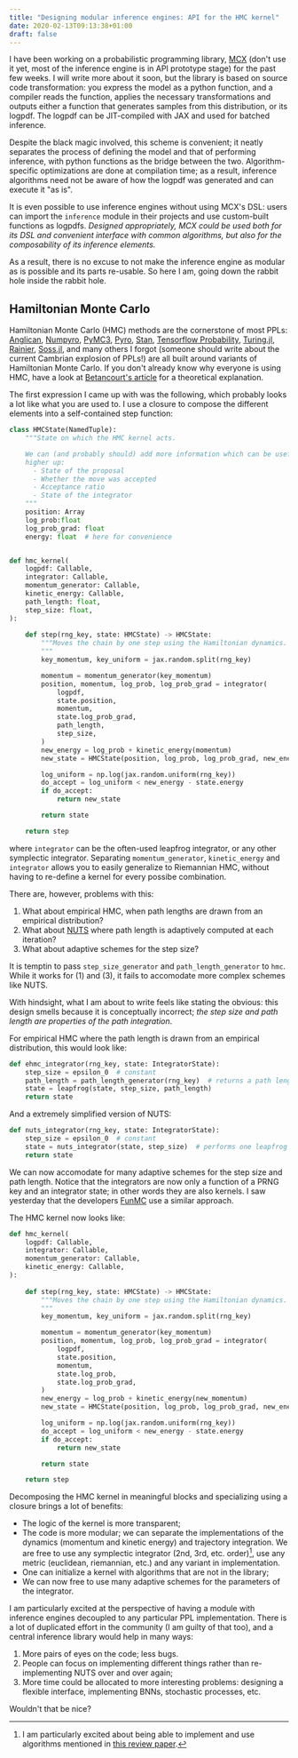```yaml
---
title: "Designing modular inference engines: API for the HMC kernel"
date: 2020-02-13T09:13:38+01:00
draft: false
---
```


I have been working on a probabilistic programming library,
[MCX](https://github.com/rlouf/mcx) (don't use it yet, most of the inference
engine is in API prototype stage) for the past few weeks. I will write more
about it soon, but the library is based on source code transformation: you
express the model as a python function, and a compiler reads the function,
applies the necessary transformations and outputs either a function that
generates samples from this distribution, or its logpdf. The logpdf can be
JIT-compiled with JAX and used for batched inference.

Despite the black magic involved, this scheme is convenient; it neatly separates
the process of defining the model and that of performing inference, with python
functions as the bridge between the two. Algorithm-specific optimizations are
done at compilation time; as a result, inference algorithms need not be aware of
how the logpdf was generated and can execute it "as is".

It is even possible to use inference engines without using MCX's DSL: users can
import the `inference` module in their projects and use custom-built functions
as logpdfs. *Designed appropriately, MCX could be used both for its DSL and
convenient interface with common algorithms, but also for the composability of
its inference elements.*

As a result, there is no excuse to not make the inference engine as modular as
is possible and its parts re-usable. So here I am, going down the rabbit hole
inside the rabbit hole.


## Hamiltonian Monte Carlo

Hamiltonian Monte Carlo (HMC) methods are the cornerstone of most PPLs:
[Anglican](https://probprog.github.io/anglican/),
[Numpyro](http://pyro.ai/numpyro/), [PyMC3](https://docs.pymc.io/),
[Pyro](https://pyro.ai/), [Stan](https://mc-stan.org/), [Tensorflow
Probability](https://www.tensorflow.org/probability),
[Turing.jl](https://turing.ml/dev/), [Rainier](https://rainier.fit/),
[Soss.jl](https://github.com/cscherrer/Soss.jl), and many others I forgot
(someone should write about the current Cambrian explosion of PPLs!) are all
built around variants of Hamiltonian Monte Carlo. If you don't already know why
everyone is using HMC, have a look at [Betancourt's article](https://arxiv.org/abs/1410.5110) for a theoretical explanation. 

The first expression I came up with was the following, which probably looks a
lot like what you are used to. I use a closure to compose the different elements
into a self-contained step function:

```python
class HMCState(NamedTuple):
    """State on which the HMC kernel acts.

    We can (and probably should) add more information which can be useful
    higher up:
      - State of the proposal
      - Whether the move was accepted
      - Acceptance ratio
      - State of the integrator
    """
    position: Array
    log_prob:float
    log_prob_grad: float
    energy: float  # here for convenience


def hmc_kernel(
    logpdf: Callable,
    integrator: Callable,
    momentum_generator: Callable,
    kinetic_energy: Callable,
    path_length: float,
    step_size: float,
):
    
    def step(rng_key, state: HMCState) -> HMCState:
        """Moves the chain by one step using the Hamiltonian dynamics.
        """
        key_momentum, key_uniform = jax.random.split(rng_key)

        momentum = momentum_generator(key_momentum)
        position, momentum, log_prob, log_prob_grad = integrator(
            logpdf,
            state.position,
            momentum,
            state.log_prob_grad,
            path_length,
            step_size,
        )
        new_energy = log_prob + kinetic_energy(momentum)
        new_state = HMCState(position, log_prob, log_prob_grad, new_energy)

        log_uniform = np.log(jax.random.uniform(rng_key))
        do_accept = log_uniform < new_energy - state.energy
        if do_accept:
            return new_state

        return state

    return step
```

where `integrator` can be the often-used leapfrog integrator, or any other
symplectic integrator. Separating `momentum_generator`, `kinetic_energy` and
`integrator` allows you to easily generalize to Riemannian HMC, without having
to re-define a kernel for every possibe combination.

There are, however, problems with this:

1. What about empirical HMC, when path lengths are drawn from an empirical
   distribution?
2. What about [NUTS](https://arxiv.org/abs/1111.4246) where path length is adaptively computed at each iteration?
3. What about adaptive schemes for the step size?

It is temptin to pass `step_size_generator` and `path_length_generator` to
`hmc`. While it works for (1) and (3), it fails to accomodate more complex
schemes like NUTS.

With hindsight, what I am about to write feels like stating the obvious: this
design smells because it is conceptually incorrect; *the step size and path
length are properties of the path integration*. 

For empirical HMC where the path length is drawn from an empirical distribution,
this would look like:

```python
def ehmc_integrator(rng_key, state: IntegratorState):
    step_size = epsilon_0  # constant
    path_length = path_length_generator(rng_key)  # returns a path length
    state = leapfrog(state, step_size, path_length)
    return state
```

And a extremely simplified version of NUTS:

```python
def nuts_integrator(rng_key, state: IntegratorState):
    step_size = epsilon_0  # constant
    state = nuts_integrator(state, step_size)  # performs one leapfrog step
    return state
```

We can now accomodate for many adaptive schemes for the step size and path
length. Notice that the integrators are now only a function of a PRNG key and an
integrator state; in other words they are also kernels. I saw yesterday that
the developers [FunMC](https://arxiv.org/abs/2001.05035) use a similar approach.

The HMC kernel now looks like:

```python
def hmc_kernel(
    logpdf: Callable,
    integrator: Callable,
    momentum_generator: Callable,
    kinetic_energy: Callable,
):
    
    def step(rng_key, state: HMCState) -> HMCState:
        """Moves the chain by one step using the Hamiltonian dynamics.
        """
        key_momentum, key_uniform = jax.random.split(rng_key)

        momentum = momentum_generator(key_momentum)
        position, momentum, log_prob, log_prob_grad = integrator(
            logpdf,
            state.position,
            momentum,
            state.log_prob,
            state.log_prob_grad,
        )
        new_energy = log_prob + kinetic_energy(new_momentum)
        new_state = HMCState(position, log_prob, log_prob_grad, new_energy)

        log_uniform = np.log(jax.random.uniform(rng_key))
        do_accept = log_uniform < new_energy - state.energy
        if do_accept:
            return new_state

        return state

    return step
```

Decomposing the HMC kernel in meaningful blocks and specializing using a closure
brings a lot of benefits:

- The logic of the kernel is more transparent;
- The code is more modular; we can separate the implementations of the dynamics
  (momentum and kinetic energy) and trajectory integration. We are free to use
  any symplectic integrator (2nd, 3rd, etc. order)[^symplectic], use any metric (euclidean,
  riemannian, etc.) and any variant in implementation. 
- One can initialize a kernel with algorithms that are not in the library;
- We can now free to use many adaptive schemes for the parameters of the
  integrator.

I am particularly excited at the perspective of having a module with inference
engines decoupled to any particular PPL implementation. There is a lot of
duplicated effort in the community (I am guilty of that too), and a central
inference library would help in many ways:

1. More pairs of eyes on the code; less bugs.
2. People can focus on implementing different things rather than re-implementing
   NUTS over and over again;
3. More time could be allocated to more interesting problems: designing a flexible
   interface, implementing BNNs, stochastic processes, etc.

Wouldn't that be nice?

[^symplectic]: I am particularly excited about being able to implement and use
  algorithms mentioned in [this review paper](https://arxiv.org/abs/1711.05337).
